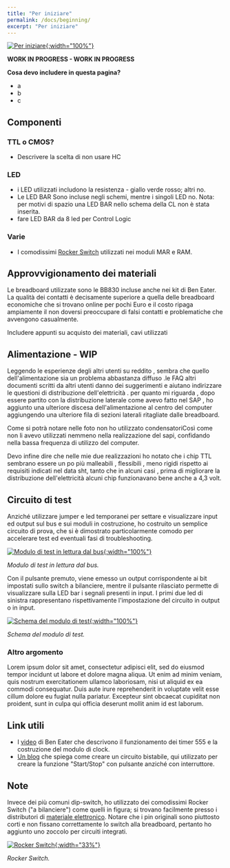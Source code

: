 ```yaml
---
title: "Per iniziare"
permalink: /docs/beginning/
excerpt: "Per iniziare"
---
```

[![Per iniziare](../../assets/ram/20-ram-beam.png "Per iniziare"){:width="100%"}](../../assets/ram/20-ram-beam.png)

**WORK IN PROGRESS - WORK IN PROGRESS**

**Cosa devo includere in questa pagina?**

- a
- b
- c

## Componenti

### TTL o CMOS?

- Descrivere la scelta di non usare HC

### LED

- i LED utilizzati includono la resistenza - giallo verde rosso; altri no.
- Le LED BAR Sono incluse negli schemi, mentre i singoli LED no. Nota: per motivi di spazio una LED BAR nello schema della CL non è stata inserita.
- fare LED BAR da 8 led per Control Logic

### Varie

- I comodissimi [Rocker Switch](../ram/#note) utilizzati nei moduli MAR e RAM.

## Approvvigionamento dei materiali

Le breadboard utilizzate sono le BB830 incluse anche nei kit di Ben Eater. La qualità dei contatti è decisamente superiore a quella delle breadboard economiche che si trovano online per pochi Euro e il costo ripaga ampiamente il non doversi preoccupare di falsi contatti e problematiche che avvengono casualmente.

Includere appunti su acquisto dei materiali, cavi utilizzati

## Alimentazione - WIP

Leggendo le esperienze degli altri utenti su reddito , sembra che quello dell'alimentazione sia un problema abbastanza diffuso .le FAQ altri documenti scritti da altri utenti danno dei suggerimenti e aiutano indirizzare le questioni di distribuzione dell'elettricità . per quanto mi riguarda , dopo essere partito con la distribuzione laterale come avevo fatto nel SAP , ho aggiunto una ulteriore discesa dell'alimentazione al centro del computer aggiungendo una ulteriore fila di sezioni laterali ritagliate dalle breadboard.

Come si potrà notare nelle foto non ho utilizzato condensatoriCosì come non li avevo utilizzati nemmeno nella realizzazione del sapi, confidando nella bassa frequenza di utilizzo del computer.

Devo infine dire che nelle mie due realizzazioni ho notato che i chip TTL sembrano essere un po più malleabili , flessibili , meno rigidi rispetto ai requisiti indicati nel data sht, tanto che in alcuni casi , prima di migliorare la distribuzione dell'elettricità  alcuni chip funzionavano bene anche a 4,3 volt.

## Circuito di test

Anziché utilizzare jumper e led temporanei per settare e visualizzare input ed output sul bus e sui moduli in costruzione, ho costruito un semplice circuito di prova, che si è dimostrato particolarmente comodo per accelerare test ed eventuali fasi di troubleshooting.

[![Modulo di test in lettura dal bus](../../assets/varie/test-board.png "Modulo di test in lettura dal bus"){:width="100%"}](../../assets/varie/test-board.png)

*Modulo di test in lettura dal bus.*

Con il pulsante premuto, viene emesso un output corrispondente ai bit impostati sullo switch a bilanciere, mentre il pulsante rilasciato permette di visualizzare sulla LED bar i segnali presenti in input. I primi due led di sinistra rappresentano rispettivamente l'impostazione del circuito in output o in input.

[![Schema del modulo di test](../../assets/varie/test-schema.png "Schema del modulo di test"){:width="100%"}](../../assets/varie/test-schema.png)

*Schema del modulo di test.*

### Altro argomento

Lorem ipsum dolor sit amet, consectetur adipisci elit, sed do eiusmod tempor incidunt ut labore et dolore magna aliqua. Ut enim ad minim veniam, quis nostrum exercitationem ullamco laboriosam, nisi ut aliquid ex ea commodi consequatur. Duis aute irure reprehenderit in voluptate velit esse cillum dolore eu fugiat nulla pariatur. Excepteur sint obcaecat cupiditat non proident, sunt in culpa qui officia deserunt mollit anim id est laborum.

## Link utili

- I <a href="https://eater.net/8bit/clock" target="_blank">video</a> di Ben Eater che descrivono il funzionamento dei timer 555 e la costruzione del modulo di clock.
- <a href="https://todbot.com/blog/2010/01/02/momentary-button-as-onoff-toggle-using-555/" target="_blank">Un blog</a> che spiega come creare un circuito bistabile, qui utilizzato per creare la funzione "Start/Stop" con pulsante anziché con interruttore.

## Note

Invece dei più comuni dip-switch, ho utilizzato dei comodissimi Rocker Switch ("a bilanciere") come quelli in figura; si trovano facilmente presso i distributori di [materiale elettronico](https://us.rs-online.com/product/te-connectivity/5435640-5/70156004/). Notare che i pin originali sono piuttosto corti e non fissano correttamente lo switch alla breadboard, pertanto ho aggiunto uno zoccolo per circuiti integrati.

[![Rocker Switch](../../assets/ram/20-ram-rocker.png "Rocker Switch"){:width="33%"}](../../assets/ram/20-ram-rocker.png)

*Rocker Switch.*
